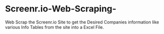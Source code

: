 # Screenr.io-Web-Scraping-
Web Scrap the Screenr.io Site to get the Desired Companies information like various Info Tables from the site into a Excel File. 
